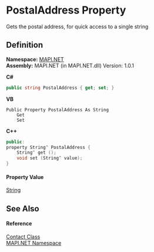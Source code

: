 # PostalAddress Property


Gets the postal address, for quick access to a single string



## Definition
**Namespace:** <a href="N_MAPI_NET.md">MAPI.NET</a>  
**Assembly:** MAPI.NET (in MAPI.NET.dll) Version: 1.0.1

**C#**
``` C#
public string PostalAddress { get; set; }
```
**VB**
``` VB
Public Property PostalAddress As String
	Get
	Set
```
**C++**
``` C++
public:
property String^ PostalAddress {
	String^ get ();
	void set (String^ value);
}
```



#### Property Value
<a href="https://learn.microsoft.com/dotnet/api/system.string" target="_blank" rel="noopener noreferrer">String</a>

## See Also


#### Reference
<a href="T_MAPI_NET_Contact.md">Contact Class</a>  
<a href="N_MAPI_NET.md">MAPI.NET Namespace</a>  
